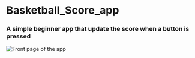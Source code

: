 # Basketball_Score_app
### A simple beginner app that update the score when a button is pressed </br>
 
  <img src = "https://lh3.googleusercontent.com/G3r4b-YPlbSgETLnWm8nL6xyKQDzMv-mt72nJ8NoVorygmJ1tXbKhegvZ16MG-K69Bd-2MX-G3siw7H3FQDhVE0i4vMu1edowdK817mYEYawl80qXExDIAyePAdH6GFER3uMxkHouQ=w2400" alt="Front page of the app"/> 
